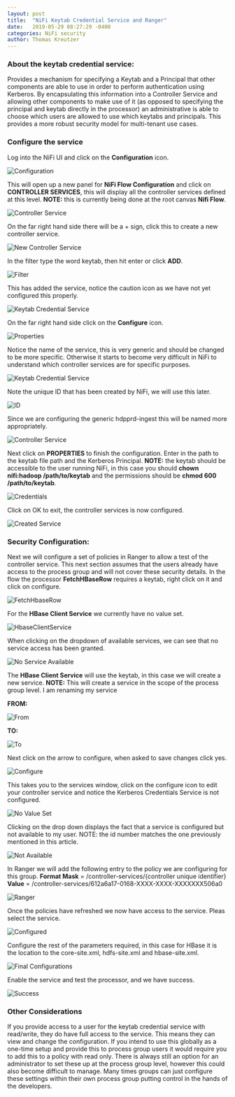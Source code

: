 ```yaml
---
layout: post
title:  "NiFi Keytab Credential Service and Ranger"
date:   2019-05-29 08:27:29 -0400
categories: NiFi security
author: Thomas Kreutzer
---
```

### About the keytab credential service:

Provides a mechanism for specifying a Keytab and a Principal that other components are able to use in order to perform authentication using Kerberos. By encapsulating this information into a Controller Service and allowing other components to make use of it (as opposed to specifying the principal and keytab directly in the processor) an administrative is able to choose which users are allowed to use which keytabs and principals. This provides a more robust security model for multi-tenant use cases.

### Configure the service

Log into the NiFi UI and click on the **Configuration** icon.

![Configuration](https://i.imgur.com/Ai3ifTb.png)

This will open up a new panel for **NiFi Flow Configuration** and click on **CONTROLLER SERVICES**, this will display all the controller services defined at this level. **NOTE:** this is currently being done at the root canvas **Nifi Flow**. 

![Controller Service](https://i.imgur.com/F57hgLa.png)

On the far right hand side there will be a + sign, click this to create a new controller service. 

![New Controller Service](https://i.imgur.com/6BpfFNs.png)

In the filter type the word keytab, then hit enter or click **ADD**. 

![Filter](https://i.imgur.com/9oQCJuD.png)

This has added the service, notice the caution icon as we have not yet configured this properly. 

![Keytab Credential Service](https://i.imgur.com/Anx1xwk.png)

On the far right hand side click on the **Configure** icon. 

![Properties](https://i.imgur.com/DRH0YCL.png)

Notice the name of the service, this is very generic and should be changed to be more specific. Otherwise it starts to become very difficult in NiFi to understand which controller services are for specific purposes. 

![Keytab Credential Service](https://i.imgur.com/vn296cF.png)

Note the unique ID that has been created by NiFi, we will use this later.

![ID](https://i.imgur.com/UFAzITW.png)

Since we are configuring the generic hdpprd-ingest this will be named more appropriately. 

![Controller Service](https://i.imgur.com/YnhgaBy.png)

Next click on **PROPERTIES** to finish the configuration. 
Enter in the path to the keytab file path and the Kerberos Principal. **NOTE:** the keytab should be accessible to the user running NiFi, in this case you should **chown nifi:hadoop /path/to/keytab** and the permissions should be **chmod 600 /path/to/keytab**. 

![Credentials](https://i.imgur.com/lwD4iB6.png)

Click on OK to exit, the controller services is now configured.

![Created Service](https://i.imgur.com/mHTFa4D.png)

### Security Configuration:

Next we will configure a set of policies in Ranger to allow a test of the controller service. This next section assumes that the users already have access to the process group and will not cover these security details. 
In the flow the processor **FetchHBaseRow** requires a keytab, right click on it and click on configure. 

![FetchHbaseRow](https://i.imgur.com/Rfcb6t9.png)

For the **HBase Client Service** we currently have no value set.

![HbaseClientService](https://i.imgur.com/cyKfTm1.png)

When clicking on the dropdown of available services, we can see that no service access has been granted. 

![No Service Available](https://i.imgur.com/5Ml07E5.png)

The **HBase Client Service** will use the keytab, in this case we will create a new service. **NOTE:** This will create a service in the scope of the process group level.
I am renaming my service 

**FROM:**

![From](https://i.imgur.com/2QXymjr.png)

**TO:**

![To](https://i.imgur.com/U7xcxDY.png)

Next click on the arrow to configure, when asked to save changes click yes.  

![Configure](https://i.imgur.com/RpA8kP5.png)

This takes you to the services window, click on the configure icon to edit your controller service and notice the Kerberos Credentials Service is not configured. 

![No Value Set](https://i.imgur.com/ZsuTIi7.png)

Clicking on the drop down displays the fact that a service is configured but not available to my user. NOTE: the id number matches the one previously mentioned in this article. 

![Not Available](https://i.imgur.com/gyP2hCf.png)

In Ranger we will add the following entry to the policy we are configuring for this group. 
**Format Mask** = /controller-services/{controller unique identifier}
**Value** = /controller-services/612a6a17-0168-XXXX-XXXX-XXXXXXX506a0

![Ranger](https://i.imgur.com/v4Itj1D.png)

Once the policies have refreshed we now have access to the service. Pleas select the service. 

![Configured](https://i.imgur.com/ggnEW8A.png)

Configure the rest of the parameters required, in this case for HBase it is the location to the core-site.xml, hdfs-site.xml and hbase-site.xml. 

![Final Configurations](https://i.imgur.com/L6sUwDT.png)

Enable the service and test the processor, and we have success. 

![Success](https://i.imgur.com/1eFE38T.png)

### Other Considerations

If you provide access to a user for the keytab credential service with read/write, they do have full access to the service. This means they can view and change the configuration. If you intend to use this globally as a one-time setup and provide this to process group users it would require you to add this to a policy with read only. There is always still an option for an administrator to set these up at the process group level, however this could also become difficult to manage. Many times groups can just configure these settings within their own process group putting control in the hands of the developers. 